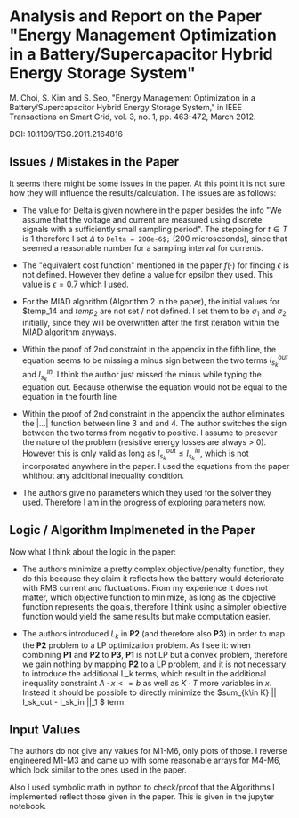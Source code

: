 
# Analysis and Report on the Paper "Energy Management Optimization in a Battery/Supercapacitor Hybrid Energy Storage System"

M. Choi, S. Kim and S. Seo, "Energy Management Optimization in a Battery/Supercapacitor Hybrid Energy Storage System," in IEEE Transactions on Smart Grid, vol. 3, no. 1, pp. 463-472, March 2012.

DOI: 10.1109/TSG.2011.2164816

## Issues / Mistakes in the Paper


It seems there might be some issues in the paper. At this point it is not sure how they will influence the results/calculation. The issues are as follows:

- The value for Delta is given nowhere in the paper besides the info "We assume that the voltage and current are measured using discrete signals with a sufficiently small sampling period". The stepping for $t \in T$ is $1$ therefore I set $\Delta$ to `Delta = 200e-6$;` (200 microseconds), since that seemed a reasonable number for a sampling interval for currents.

- The "equivalent cost function" mentioned in the paper $f(\cdot)$ for finding $\epsilon$ is not defined. However they define a value for epsilon they used. This value is $\epsilon=0.7$ which I used.

- For the MIAD algorithm (Algorithm 2 in the paper), the initial values for $temp_14 and $temp_2$ are not set / not defined. I set them to be $\sigma_1$ and $\sigma_2$ initially, since they will be overwritten after the first iteration within the MIAD algorithm anyways.

- Within the proof of 2nd constraint in the appendix in the fifth line, the equation seems to be missing a minus sign between the two terms $I_{s_k}^{out}$ and $I_{s_k}^{in}$. I think the author just missed the minus while typing the equation out. Because otherwise the equation would not be equal to the equation in the fourth line

- Within the proof of 2nd constraint in the appendix the author eliminates the $|\ldots|$ function between line 3 and and 4. The author switches the sign between the two terms from negativ to positive. I assume to presever the nature of the problem (resistive energy losses are always > 0). However this is only valid as long as $I_{s_k}^{out} \leq I_{s_k}^{in}$, which is not incorporated anywhere in the paper. I used the equations from the paper whithout any additional inequality condition.

- The authors give no parameters which they used for the solver they used. Therefore I am in the progress of exploring parameters now.

## Logic / Algorithm Implmeneted in the Paper

Now what I think about the logic in the paper:
- The authors minimize a pretty complex objective/penalty function, they do this because they claim it reflects how the battery would deteriorate with RMS current and fluctuations. From my experience it does not matter, which objective function to minimize, as long as the objective function represents the goals, therefore  I think using a simpler objective function would yield the same results but make computation easier.

- The authors introduced $L_k$ in **P2** (and therefore also **P3**) in order to map the **P2** problem to a LP optimization problem. As I see it: when combining **P1** and **P2** to **P3**, **P1** is not LP but a convex problem, therefore we gain nothing by mapping **P2** to a LP problem, and it is not necessary to introduce the additional L_k terms, which result in the additional inequality constraint $A\cdot x <= b$ as well as $K\cdot T$ more variables in $x$. Instead it should be possible to directly minimize the $sum_{k\in K} || I_sk_out - I_sk_in ||_1 $ term.

## Input Values
The authors do not give any values for M1-M6, only plots of those. 
I reverse engineered M1-M3 and came up with some reasonable arrays for M4-M6, which look similar to the ones used in the paper.

Also I used symbolic math in python to check/proof that the Algorithms I implemented reflect those given in the paper. This is given in the jupyter notebook.